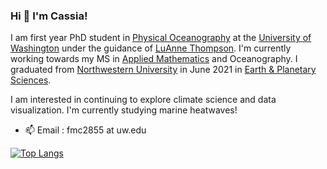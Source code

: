 ### Hi 👋 I'm Cassia!

I am first year PhD student in [Physical Oceanography](https://www.ocean.washington.edu/story/Physical_Oceanography) at the [University of Washington](https://www.washington.edu/) under the guidance of [LuAnne Thompson](https://www.ocean.washington.edu/home/LuAnne_Thompson). I'm currently working towards my MS in [Applied Mathematics](https://amath.washington.edu/) and Oceanography. I graduated from [Northwestern University](https://www.northwestern.edu/) in June 2021 in [Earth & Planetary Sciences](https://www.earth.northwestern.edu/).

I am interested in continuing to explore climate science and data visualization. I'm currently studying marine heatwaves!

- 📫 Email : fmc2855 at uw.edu

[![Top Langs](https://github-readme-stats.vercel.app/api/top-langs/?username=CassiaCai&layout=compact)](https://github.com/CassiaCai/github-readme-stats)
